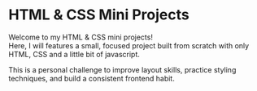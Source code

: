 # HTML & CSS Mini Projects

Welcome to my HTML & CSS mini projects!  
Here, I will features a small, focused project built from scratch with only HTML, CSS and a little bit of javascript.

This is a personal challenge to improve layout skills, practice styling techniques, and build a consistent frontend habit.

